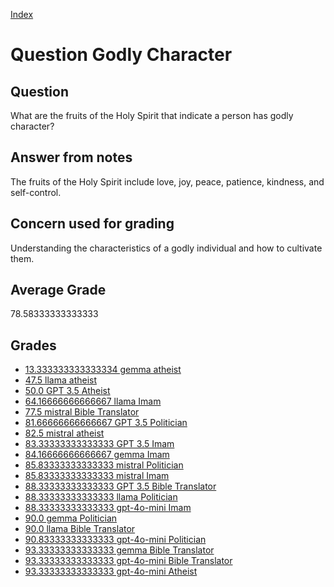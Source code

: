 
[Index](../../index.md)
# Question Godly Character
## Question
What are the fruits of the Holy Spirit that indicate a person has godly character?

## Answer from notes
The fruits of the Holy Spirit include love, joy, peace, patience, kindness, and self-control.

## Concern used for grading
Understanding the characteristics of a godly individual and how to cultivate them.

## Average Grade
78.58333333333333

## Grades
 * [13.333333333333334 gemma atheist](../answers/gemma_atheist/Godly_Character.md)
 * [47.5 llama atheist](../answers/llama_atheist/Godly_Character.md)
 * [50.0 GPT 3.5 Atheist](../answers/GPT_3.5_Atheist/Godly_Character.md)
 * [64.16666666666667 llama Imam](../answers/llama_Imam/Godly_Character.md)
 * [77.5 mistral Bible Translator](../answers/mistral_Bible_Translator/Godly_Character.md)
 * [81.66666666666667 GPT 3.5 Politician](../answers/GPT_3.5_Politician/Godly_Character.md)
 * [82.5 mistral atheist](../answers/mistral_atheist/Godly_Character.md)
 * [83.33333333333333 GPT 3.5 Imam](../answers/GPT_3.5_Imam/Godly_Character.md)
 * [84.16666666666667 gemma Imam](../answers/gemma_Imam/Godly_Character.md)
 * [85.83333333333333 mistral Politician](../answers/mistral_Politician/Godly_Character.md)
 * [85.83333333333333 mistral Imam](../answers/mistral_Imam/Godly_Character.md)
 * [88.33333333333333 GPT 3.5 Bible Translator](../answers/GPT_3.5_Bible_Translator/Godly_Character.md)
 * [88.33333333333333 llama Politician](../answers/llama_Politician/Godly_Character.md)
 * [88.33333333333333 gpt-4o-mini Imam](../answers/gpt-4o-mini_Imam/Godly_Character.md)
 * [90.0 gemma Politician](../answers/gemma_Politician/Godly_Character.md)
 * [90.0 llama Bible Translator](../answers/llama_Bible_Translator/Godly_Character.md)
 * [90.83333333333333 gpt-4o-mini Politician](../answers/gpt-4o-mini_Politician/Godly_Character.md)
 * [93.33333333333333 gemma Bible Translator](../answers/gemma_Bible_Translator/Godly_Character.md)
 * [93.33333333333333 gpt-4o-mini Bible Translator](../answers/gpt-4o-mini_Bible_Translator/Godly_Character.md)
 * [93.33333333333333 gpt-4o-mini Atheist](../answers/gpt-4o-mini_Atheist/Godly_Character.md)
